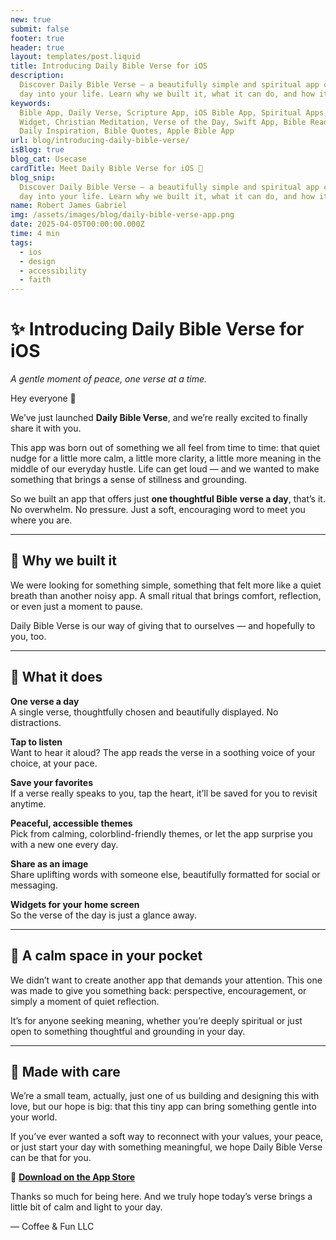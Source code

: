 ```yaml
---
new: true
submit: false
footer: true
header: true
layout: templates/post.liquid
title: Introducing Daily Bible Verse for iOS
description:
  Discover Daily Bible Verse — a beautifully simple and spiritual app created to bring one verse a
  day into your life. Learn why we built it, what it can do, and how it helps you pause and reflect.
keywords:
  Bible App, Daily Verse, Scripture App, iOS Bible App, Spiritual Apps, Encouraging Apps, Bible
  Widget, Christian Meditation, Verse of the Day, Swift App, Bible Reading, AVSpeechSynthesizer,
  Daily Inspiration, Bible Quotes, Apple Bible App
url: blog/introducing-daily-bible-verse/
isBlog: true
blog_cat: Usecase
cardTitle: Meet Daily Bible Verse for iOS 📖
blog_snip:
  Discover Daily Bible Verse — a beautifully simple and spiritual app created to bring one verse a
  day into your life. Learn why we built it, what it can do, and how it helps you pause and reflect.
name: Robert James Gabriel
img: /assets/images/blog/daily-bible-verse-app.png
date: 2025-04-05T00:00:00.000Z
time: 4 min
tags:
  - ios
  - design
  - accessibility
  - faith
---
```


# ✨ Introducing Daily Bible Verse for iOS

_A gentle moment of peace, one verse at a time._

Hey everyone 👋

We’ve just launched **Daily Bible Verse**, and we’re really excited to finally share it with you.

This app was born out of something we all feel from time to time: that quiet nudge for a little more
calm, a little more clarity, a little more meaning in the middle of our everyday hustle. Life can
get loud — and we wanted to make something that brings a sense of stillness and grounding.

So we built an app that offers just **one thoughtful Bible verse a day**, that’s it. No overwhelm.
No pressure. Just a soft, encouraging word to meet you where you are.

---

## 🌿 Why we built it

We were looking for something simple, something that felt more like a quiet breath than another
noisy app. A small ritual that brings comfort, reflection, or even just a moment to pause.

Daily Bible Verse is our way of giving that to ourselves — and hopefully to you, too.

---

## 🌈 What it does

**One verse a day**  
A single verse, thoughtfully chosen and beautifully displayed. No distractions.

**Tap to listen**  
Want to hear it aloud? The app reads the verse in a soothing voice of your choice, at your pace.

**Save your favorites**  
If a verse really speaks to you, tap the heart, it’ll be saved for you to revisit anytime.

**Peaceful, accessible themes**  
Pick from calming, colorblind-friendly themes, or let the app surprise you with a new one every day.

**Share as an image**  
Share uplifting words with someone else, beautifully formatted for social or messaging.

**Widgets for your home screen**  
So the verse of the day is just a glance away.

---

## 🧘 A calm space in your pocket

We didn’t want to create another app that demands your attention. This one was made to give you
something back: perspective, encouragement, or simply a moment of quiet reflection.

It’s for anyone seeking meaning, whether you’re deeply spiritual or just open to something
thoughtful and grounding in your day.

---

## 💛 Made with care

We’re a small team, actually, just one of us building and designing this with love, but our hope is
big: that this tiny app can bring something gentle into your world.

If you’ve ever wanted a soft way to reconnect with your values, your peace, or just start your day
with something meaningful, we hope Daily Bible Verse can be that for you.

📱 [**Download on the App Store**](https://apps.apple.com/us/app/daily-bible-verse/id6744124711)

Thanks so much for being here. And we truly hope today’s verse brings a little bit of calm and light
to your day.

— Coffee & Fun LLC
